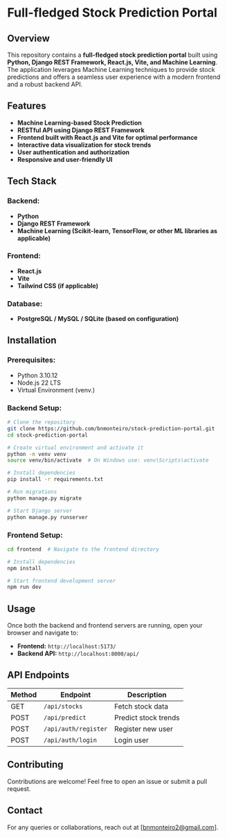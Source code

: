 # Full-fledged Stock Prediction Portal

## Overview

This repository contains a **full-fledged stock prediction portal** built using **Python, Django REST Framework, React.js, Vite, and Machine Learning**. The application leverages Machine Learning techniques to provide stock predictions and offers a seamless user experience with a modern frontend and a robust backend API.

## Features

- **Machine Learning-based Stock Prediction**
- **RESTful API using Django REST Framework**
- **Frontend built with React.js and Vite for optimal performance**
- **Interactive data visualization for stock trends**
- **User authentication and authorization**
- **Responsive and user-friendly UI**

## Tech Stack

### Backend:

- **Python**
- **Django REST Framework**
- **Machine Learning (Scikit-learn, TensorFlow, or other ML libraries as applicable)**

### Frontend:

- **React.js**
- **Vite**
- **Tailwind CSS (if applicable)**

### Database:

- **PostgreSQL / MySQL / SQLite (based on configuration)**

## Installation

### Prerequisites:

- Python 3.10.12
- Node.js 22 LTS
- Virtual Environment (venv.)

### Backend Setup:

```sh
# Clone the repository
git clone https://github.com/bnmonteiro/stock-prediction-portal.git
cd stock-prediction-portal

# Create virtual environment and activate it
python -m venv venv
source venv/bin/activate  # On Windows use: venv\Scripts\activate

# Install dependencies
pip install -r requirements.txt

# Run migrations
python manage.py migrate

# Start Django server
python manage.py runserver
```

### Frontend Setup:

```sh
cd frontend  # Navigate to the frontend directory

# Install dependencies
npm install

# Start frontend development server
npm run dev
```

## Usage

Once both the backend and frontend servers are running, open your browser and navigate to:

- **Frontend:** `http://localhost:5173/`
- **Backend API:** `http://localhost:8000/api/`

## API Endpoints

| Method | Endpoint             | Description          |
| ------ | -------------------- | -------------------- |
| GET    | `/api/stocks`        | Fetch stock data     |
| POST   | `/api/predict`       | Predict stock trends |
| POST   | `/api/auth/register` | Register new user    |
| POST   | `/api/auth/login`    | Login user           |

## Contributing

Contributions are welcome! Feel free to open an issue or submit a pull request.

## Contact

For any queries or collaborations, reach out at [bnmonteiro2@gmail.com].
